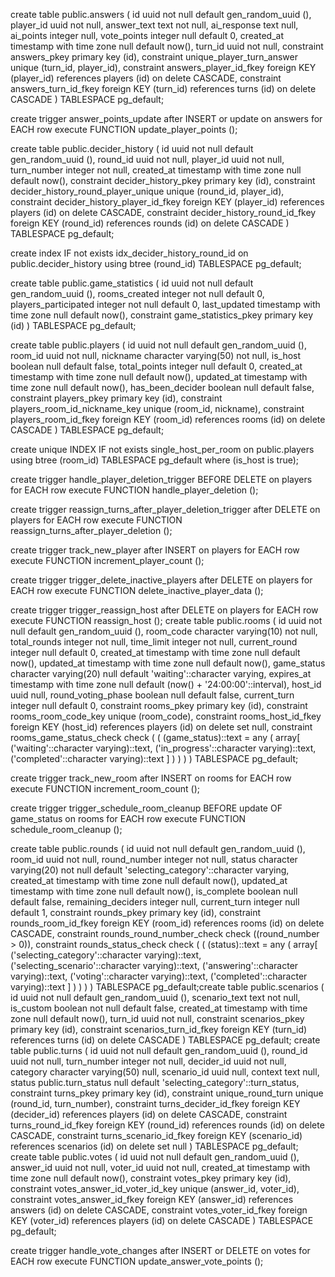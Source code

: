 create table public.answers (
id uuid not null default gen_random_uuid (),
player_id uuid not null,
answer_text text not null,
ai_response text null,
ai_points integer null,
vote_points integer null default 0,
created_at timestamp with time zone null default now(),
turn_id uuid not null,
constraint answers_pkey primary key (id),
constraint unique_player_turn_answer unique (turn_id, player_id),
constraint answers_player_id_fkey foreign KEY (player_id) references players (id) on delete CASCADE,
constraint answers_turn_id_fkey foreign KEY (turn_id) references turns (id) on delete CASCADE
) TABLESPACE pg_default;

create trigger answer_points_update
after INSERT
or
update on answers for EACH row
execute FUNCTION update_player_points ();

create table public.decider_history (
id uuid not null default gen_random_uuid (),
round_id uuid not null,
player_id uuid not null,
turn_number integer not null,
created_at timestamp with time zone null default now(),
constraint decider_history_pkey primary key (id),
constraint decider_history_round_player_unique unique (round_id, player_id),
constraint decider_history_player_id_fkey foreign KEY (player_id) references players (id) on delete CASCADE,
constraint decider_history_round_id_fkey foreign KEY (round_id) references rounds (id) on delete CASCADE
) TABLESPACE pg_default;

create index IF not exists idx_decider_history_round_id on public.decider_history using btree (round_id) TABLESPACE pg_default;

create table public.game_statistics (
id uuid not null default gen_random_uuid (),
rooms_created integer not null default 0,
players_participated integer not null default 0,
last_updated timestamp with time zone null default now(),
constraint game_statistics_pkey primary key (id)
) TABLESPACE pg_default;

create table public.players (
id uuid not null default gen_random_uuid (),
room_id uuid not null,
nickname character varying(50) not null,
is_host boolean null default false,
total_points integer null default 0,
created_at timestamp with time zone null default now(),
updated_at timestamp with time zone null default now(),
has_been_decider boolean null default false,
constraint players_pkey primary key (id),
constraint players_room_id_nickname_key unique (room_id, nickname),
constraint players_room_id_fkey foreign KEY (room_id) references rooms (id) on delete CASCADE
) TABLESPACE pg_default;

create unique INDEX IF not exists single_host_per_room on public.players using btree (room_id) TABLESPACE pg_default
where
(is_host is true);

create trigger handle_player_deletion_trigger BEFORE DELETE on players for EACH row
execute FUNCTION handle_player_deletion ();

create trigger reassign_turns_after_player_deletion_trigger
after DELETE on players for EACH row
execute FUNCTION reassign_turns_after_player_deletion ();

create trigger track_new_player
after INSERT on players for EACH row
execute FUNCTION increment_player_count ();

create trigger trigger_delete_inactive_players
after DELETE on players for EACH row
execute FUNCTION delete_inactive_player_data ();

create trigger trigger_reassign_host
after DELETE on players for EACH row
execute FUNCTION reassign_host ();
create table public.rooms (
id uuid not null default gen_random_uuid (),
room_code character varying(10) not null,
total_rounds integer not null,
time_limit integer not null,
current_round integer null default 0,
created_at timestamp with time zone null default now(),
updated_at timestamp with time zone null default now(),
game_status character varying(20) null default 'waiting'::character varying,
expires_at timestamp with time zone null default (now() + '24:00:00'::interval),
host_id uuid null,
round_voting_phase boolean null default false,
current_turn integer null default 0,
constraint rooms_pkey primary key (id),
constraint rooms_room_code_key unique (room_code),
constraint rooms_host_id_fkey foreign KEY (host_id) references players (id) on delete set null,
constraint rooms_game_status_check check (
(
(game_status)::text = any (
array[
('waiting'::character varying)::text,
('in_progress'::character varying)::text,
('completed'::character varying)::text
]
)
)
)
) TABLESPACE pg_default;

create trigger track_new_room
after INSERT on rooms for EACH row
execute FUNCTION increment_room_count ();

create trigger trigger_schedule_room_cleanup BEFORE
update OF game_status on rooms for EACH row
execute FUNCTION schedule_room_cleanup ();

create table public.rounds (
id uuid not null default gen_random_uuid (),
room_id uuid not null,
round_number integer not null,
status character varying(20) not null default 'selecting_category'::character varying,
created_at timestamp with time zone null default now(),
updated_at timestamp with time zone null default now(),
is_complete boolean null default false,
remaining_deciders integer null,
current_turn integer null default 1,
constraint rounds_pkey primary key (id),
constraint rounds_room_id_fkey foreign KEY (room_id) references rooms (id) on delete CASCADE,
constraint rounds_round_number_check check ((round_number > 0)),
constraint rounds_status_check check (
(
(status)::text = any (
array[
('selecting_category'::character varying)::text,
('selecting_scenario'::character varying)::text,
('answering'::character varying)::text,
('voting'::character varying)::text,
('completed'::character varying)::text
]
)
)
)
) TABLESPACE pg_default;create table public.scenarios (
id uuid not null default gen_random_uuid (),
scenario_text text not null,
is_custom boolean not null default false,
created_at timestamp with time zone null default now(),
turn_id uuid not null,
constraint scenarios_pkey primary key (id),
constraint scenarios_turn_id_fkey foreign KEY (turn_id) references turns (id) on delete CASCADE
) TABLESPACE pg_default;
create table public.turns (
id uuid not null default gen_random_uuid (),
round_id uuid not null,
turn_number integer not null,
decider_id uuid not null,
category character varying(50) null,
scenario_id uuid null,
context text null,
status public.turn_status null default 'selecting_category'::turn_status,
constraint turns_pkey primary key (id),
constraint unique_round_turn unique (round_id, turn_number),
constraint turns_decider_id_fkey foreign KEY (decider_id) references players (id) on delete CASCADE,
constraint turns_round_id_fkey foreign KEY (round_id) references rounds (id) on delete CASCADE,
constraint turns_scenario_id_fkey foreign KEY (scenario_id) references scenarios (id) on delete set null
) TABLESPACE pg_default;
create table public.votes (
id uuid not null default gen_random_uuid (),
answer_id uuid not null,
voter_id uuid not null,
created_at timestamp with time zone null default now(),
constraint votes_pkey primary key (id),
constraint votes_answer_id_voter_id_key unique (answer_id, voter_id),
constraint votes_answer_id_fkey foreign KEY (answer_id) references answers (id) on delete CASCADE,
constraint votes_voter_id_fkey foreign KEY (voter_id) references players (id) on delete CASCADE
) TABLESPACE pg_default;

create trigger handle_vote_changes
after INSERT
or DELETE on votes for EACH row
execute FUNCTION update_answer_vote_points ();
